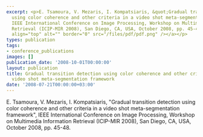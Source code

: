 ```yaml
---
excerpt: <p>E. Tsamoura, V. Mezaris, I. Kompatsiaris, &quot;Gradual transition detection
  using color coherence and other criteria in a video shot meta-segmentation framework&quot;,
  IEEE International Conference on Image Processing, Workshop on Multimedia Information
  Retrieval (ICIP-MIR 2008), San Diego, CA, USA, October 2008, pp. 45-48. <a href="/files/icip08b.pdf"><img
  align="top" alt="" border="0" src="/files/pdf/pdf.png" /></a></p>
types: publication
tags:
- conference_publications
images: []
publication_date: '2008-10-01T00:00:00'
layout: publication
title: Gradual transition detection using color coherence and other criteria in a
  video shot meta-segmentation framework
date: '2008-07-21T00:00:00+03:00'
---
```

<p>E. Tsamoura, V. Mezaris, I. Kompatsiaris, &quot;Gradual transition detection using color coherence and other criteria in a video shot meta-segmentation framework&quot;, IEEE International Conference on Image Processing, Workshop on Multimedia Information Retrieval (ICIP-MIR 2008), San Diego, CA, USA, October 2008, pp. 45-48. <a href="/files/icip08b.pdf"><img align="top" alt="" border="0" src="/files/pdf/pdf.png" /></a></p>
